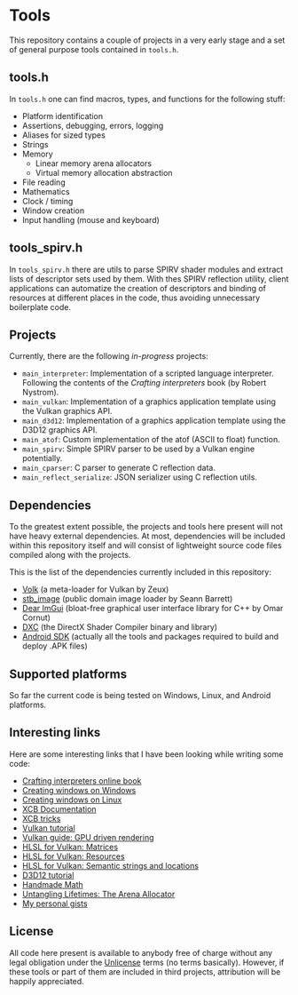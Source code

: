 # Tools

This repository contains a couple of projects in a very early stage and a set of general purpose tools contained in `tools.h`.


## tools.h

In `tools.h` one can find macros, types, and functions for the following stuff:

* Platform identification
* Assertions, debugging, errors, logging
* Aliases for sized types
* Strings
* Memory
  - Linear memory arena allocators
  - Virtual memory allocation abstraction
* File reading
* Mathematics
* Clock / timing
* Window creation
* Input handling (mouse and keyboard)


## tools_spirv.h

In `tools_spirv.h` there are utils to parse SPIRV shader modules and extract lists of descriptor sets used by them.
With thes SPIRV reflection utility, client applications can automatize the creation of descriptors and binding of resources at different places in the code, thus avoiding unnecessary boilerplate code.


## Projects

Currently, there are the following *in-progress* projects:

* `main_interpreter`: Implementation of a scripted language interpreter. Following the contents of the *Crafting interpreters* book (by Robert Nystrom).
* `main_vulkan`: Implementation of a graphics application template using the Vulkan graphics API.
* `main_d3d12`: Implementation of a graphics application template using the D3D12 graphics API.
* `main_atof`: Custom implementation of the atof (ASCII to float) function.
* `main_spirv`: Simple SPIRV parser to be used by a Vulkan engine potentially.
* `main_cparser`: C parser to generate C reflection data.
* `main_reflect_serialize`: JSON serializer using C reflection utils.


## Dependencies

To the greatest extent possible, the projects and tools here present will not have heavy external dependencies. At most, dependencies will be included within this repository itself and will consist of lightweight source code files compiled along with the projects.

This is the list of the dependencies currently included in this repository:

* [Volk](https://github.com/zeux/volk) (a meta-loader for Vulkan by Zeux)
* [stb_image](https://github.com/nothings/stb) (public domain image loader by Seann Barrett)
* [Dear ImGui](https://github.com/ocornut/imgui) (bloat-free graphical user interface library for C++ by Omar Cornut)
* [DXC](https://github.com/microsoft/DirectXShaderCompiler) (the DirectX Shader Compiler binary and library)
* [Android SDK](https://developer.android.com/studio) (actually all the tools and packages required to build and deploy .APK files)


## Supported platforms

So far the current code is being tested on Windows, Linux, and Android platforms.


## Interesting links

Here are some interesting links that I have been looking while writing some code:

* [Crafting interpreters online book](https://craftinginterpreters.com/contents.html)
* [Creating windows on Windows](https://learn.microsoft.com/en-us/windows/win32/learnwin32/your-first-windows-program)
* [Creating windows on Linux](https://www.codeproject.com/articles/1089819/an-introduction-to-xcb-programming)
* [XCB Documentation](https://xcb.freedesktop.org/manual/index.html)
* [XCB tricks](http://metan.ucw.cz/blog/things-i-wanted-to-know-about-libxcb.html)
* [Vulkan tutorial](https://vulkan-tutorial.com/)
* [Vulkan guide: GPU driven rendering](https://vkguide.dev/docs/gpudriven/gpu_driven_engines)
* [HLSL for Vulkan: Matrices](https://www.lei.chat/posts/hlsl-for-vulkan-matrices)
* [HLSL for Vulkan: Resources](https://www.lei.chat/posts/hlsl-for-vulkan-resources)
* [HLSL for Vulkan: Semantic strings and locations](https://www.lei.chat/posts/hlsl-for-vulkan-semantic-strings-and-location-numbers)
* [D3D12 tutorial](https://www.3dgep.com/category/graphics-programming/directx/)
* [Handmade Math](https://github.com/HandmadeMath/HandmadeMath)
* [Untangling Lifetimes: The Arena Allocator](https://www.rfleury.com/p/untangling-lifetimes-the-arena-allocator)
* [My personal gists](https://gist.github.com/jesusdz)


## License

All code here present is available to anybody free of charge without any legal obligation under the [Unlicense](./LICENSE) terms (no terms basically). However, if these tools or part of them are included in third projects, attribution will be happily appreciated.

